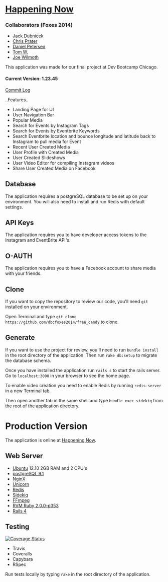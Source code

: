 # [Happening Now](http://happeningnow.today)

### Collaborators (Foxes 2014)
- [Jack Dubnicek](https://github.com/jdubnicek)
- [Chris Prater](https://github.com/cprater)
- [Daniel Petersen](https://github.com/DanJP-)
- [Tom W.](https://github.com/To-mos)
- [Joe Wilmoth](http://github.com/jbwilmoth)

This application was made for our final project at Dev Bootcamp Chicago.

#### Current Version: 1.23.45

[Commit Log](https://github.com/dbcfoxes2014/free_candy/commits/master)

..Features..

* Landing Page for UI
* User Navigation Bar
* Popular Media
* Search for Events by Instagram Tags
* Search for Events by Eventbrite Keywords
* Search Eventbrite location and bounce longitude and latitude back to Instagram to pull media for Event
* Recent User Created Media
* User Profile with Created Media
* User Created Slideshows
* User Video Editor for compiling Instagram videos
* Share User Created Media on Facebook

## Database

The application requires a postgreSQL database to be set up on your environment. You will also need to install and run Redis with default settings.

## API Keys

The application requires you to have developer access tokens to the Instagram and EventBrite API's.

## O-AUTH

The application requires you to have a Facebook account to share media with your friends.

## Clone

If you want to copy the repository to review our code, you'll need ```git``` installed on your environment.

Open Terminal and type ```git clone https://github.com/dbcfoxes2014/free_candy``` to clone.

## Generate

If you want to use the project for review, you'll need to run ```bundle install``` in the root directory of the application. Then run ```rake db:setup``` to migrate the database schema.

Once you have installed the application run ```rails s``` to start the rails server. Go to ```localhost:3000``` in your browser to see the home page.

To enable video creation you need to enable Redis by running ```redis-server``` in a new Terminal tab.

Then open another tab in the same shell and type ```bundle exec sidekiq``` from the root of the application directory.

# Production Version

The application is online at [Happening Now](http://happeningnow.today).

## Web Server

* [Ubuntu](http://releases.ubuntu.com/12.10/) 12.10 2GB RAM and 2 CPU's
* [postgreSQL 9.1](http://www.postgresql.org/docs/9.1/static/)
* [NginX](http://wiki.nginx.org/Main)
* [Unicorn](http://unicorn.bogomips.org/)
* [Redis](http://redis.io)
* [Sidekiq](http://sidekiq.org/)
* [FFmpeg](http://www.ffmpeg.org/)
* [RVM Ruby 2.0.0-p353](https://rvm.io/)
* [Rails 4](http://rubyonrails.org/download/)

## Testing

[![Coverage Status](https://coveralls.io/repos/dbcfoxes2014/free_candy/badge.png)](https://coveralls.io/r/dbcfoxes2014/free_candy)

* Travis
* Coveralls
* Capybara
* RSpec

Run tests locally by typing ```rake``` in the root directory of the application.